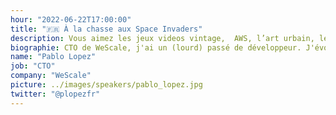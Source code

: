 ```yaml
---
hour: "2022-06-22T17:00:00"
title: "🇫🇷 À la chasse aux Space Invaders"
description: Vous aimez les jeux videos vintage,  AWS, l’art urbain, le serverless, les mosaïques, et l’architecture ? Alors ce talk a tout pour vous plaire ! Venez voir comment un problème simple donne naissance à une architecture serverless complète !
biographie: CTO de WeScale, j'ai un (lourd) passé de développeur. J'évolue aujourd'hui auprès de passionnés Cloud Native, et j'essaye d'apporter mon expérience et mes bonnes pratiques dans ce monde en constante évolution.
name: "Pablo Lopez"
job: "CTO"
company: "WeScale"
picture: ../images/speakers/pablo_lopez.jpg
twitter: "@plopezfr"
---
```

